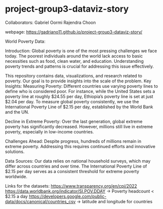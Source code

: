 # project-group3-dataviz-story

Collaborators:
Gabriel
Oormi
Rajendra
Choon

webpage:
https://gadriano11.github.io/project-group3-dataviz-story/


World Poverty Data:


Introduction:
Global poverty is one of the most pressing challenges we face today. The poorest individuals around the world lack access to basic necessities such as food, clean water, and education. Understanding poverty trends and patterns is crucial for addressing this issue effectively.

This repository contains data, visualizations, and research related to poverty. Our goal is to provide insights into the scale of the problem.
Key Insights:
Measuring Poverty: Different countries use varying poverty lines to define who is considered poor. For instance, while the United States sets a poverty line at roughly $24.55 per day, Ethiopia’s poverty line is set at just $2.04 per day. To measure global poverty consistently, we use the International Poverty Line of $2.15 per day, established by the World Bank and the UN.

Decline in Extreme Poverty: Over the last generation, global extreme poverty has significantly decreased. However, millions still live in extreme poverty, especially in low-income countries.

Challenges Ahead: Despite progress, hundreds of millions remain in extreme poverty. Addressing this requires continued efforts and innovative solutions.

Data Sources:
Our data relies on national household surveys, which may differ across countries and over time.
The International Poverty Line of $2.15 per day serves as a consistent threshold for extreme poverty worldwide.

Links for the datasets:
https://www.transparency.org/en/cpi/2022
https://data.worldbank.org/indicator/SI.POV.DDAY -> Poverty headcount < $2.15 a day
https://developers.google.com/public-data/docs/canonical/countries_csv -> latitude and longitude for countries





